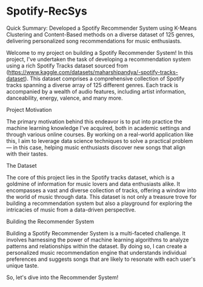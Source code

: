 # Spotify-RecSys
Quick Summary: Developed a Spotify Recommender System using K-Means Clustering and Content-Based methods on a diverse dataset of 125 genres, delivering personalized song recommendations for music enthusiasts.


Welcome to my project on building a Spotify Recommender System! In this project, I've undertaken the task of developing a recommendation system using a rich Spotify Tracks dataset sourced from (https://www.kaggle.com/datasets/maharshipandya/-spotify-tracks-dataset). This dataset comprises a comprehensive collection of Spotify tracks spanning a diverse array of 125 different genres. Each track is accompanied by a wealth of audio features, including artist information, danceability, energy, valence, and many more.

Project Motivation

The primary motivation behind this endeavor is to put into practice the machine learning knowledge I've acquired, both in academic settings and through various online courses. By working on a real-world application like this, I aim to leverage data science techniques to solve a practical problem — in this case, helping music enthusiasts discover new songs that align with their tastes.

The Dataset

The core of this project lies in the Spotify tracks dataset, which is a goldmine of information for music lovers and data enthusiasts alike. It encompasses a vast and diverse collection of tracks, offering a window into the world of music through data. This dataset is not only a treasure trove for building a recommendation system but also a playground for exploring the intricacies of music from a data-driven perspective.

Building the Recommender System

Building a Spotify Recommender System is a multi-faceted challenge. It involves harnessing the power of machine learning algorithms to analyze patterns and relationships within the dataset. By doing so, I can create a personalized music recommendation engine that understands individual preferences and suggests songs that are likely to resonate with each user's unique taste.

So, let's dive into the Recommender System!
